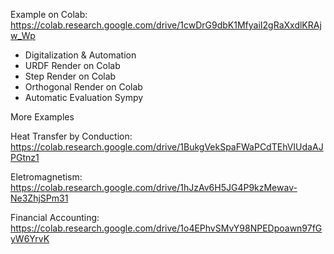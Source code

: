 Example on Colab: https://colab.research.google.com/drive/1cwDrG9dbK1MfyaiI2gRaXxdlKRAjw_Wp

- Digitalization & Automation
- URDF Render on Colab
- Step Render on Colab
- Orthogonal Render on Colab
- Automatic Evaluation Sympy


More Examples

Heat Transfer by Conduction: https://colab.research.google.com/drive/1BukgVekSpaFWaPCdTEhVIUdaAJPGtnz1

Eletromagnetism: https://colab.research.google.com/drive/1hJzAv6H5JG4P9kzMewav-Ne3ZhjSPm31

Financial Accounting: https://colab.research.google.com/drive/1o4EPhvSMvY98NPEDpoawn97fGyW6YrvK


